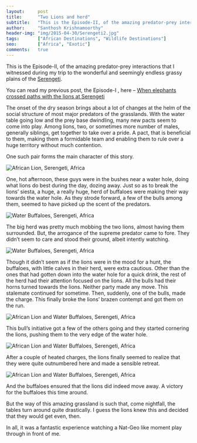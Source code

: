 ```yaml
---
layout:     post
title:      "Two Lions and herd"
subtitle:   "This is the Episode-II, of the amazing predator-prey interactions that I witnessed during my trip to the wonderful and seemingly endless grassy plains of the Serengeti."
author:     "Santhosh Krishnamoorthy"
header-img: "img/2015-04-30/Serengeti2.jpg"
tags:       ["African Destinations", "Wildlife Destinations"]
seo:		["Africa", "Exotic"]
comments:   true
---
```



<p>
This is the Episode-II, of the amazing predator-prey interactions that I witnessed during my trip to the wonderful and seemingly endless grassy plains of the <a href="http://www.wilderhood.com/destination/Serengeti"> Serengeti</a>.
</p>

<p>
You can read my previous post, the Episode-I , here – <a href="{{ site.baseurl }}/2015/02/11/When-Elephants-crossed-paths-with-the-Lions-at-Serengeti.html">When elephants crossed paths with the lions at Serengeti</a>
</p>

<p>
The onset of the dry season brings about a lot of changes at the helm of the social structure of most major predators of the grasslands. With the water table going low and the prey base dwindling, many new pacts seem to come into play. Among lions, two, or sometimes more number of males, generally siblings, get together to take over a pride. A pact, that is beneficial to them, making them a formidable team and enabling them to rule over a huge territory without much contention.
</p>

<p>
One such pair forms the main character of this story.
</p>

<img src="{{ site.baseurl }}/img/2015-04-30/Serengeti1.jpg" alt="African Lion, Serengeti, Africa">

<p>
One, hot afternoon, these guys were in the bushes near a water hole, doing what lions do best during the day, dozing away. Just so as to break the lions’ siesta, a huge, a really huge, herd of buffaloes were making their way towards the water hole. As they strode forward, a few of the bulls among them, seemed to have picked up the scent of the predators.
</p>

<img src="{{ site.baseurl }}/img/2015-04-30/Serengeti2.jpg" alt="Water Buffaloes, Serengeti, Africa">

<p>
The big herd was pretty much mobbing the two lions, almost having them surrounded. But, the arrogance of the supreme predator came to fore. They didn’t seem to care and stood their ground, albeit intently watching.
</p>

<img src="{{ site.baseurl }}/img/2015-04-30/Serengeti3.jpg" alt="Water Buffaloes, Serengeti, Africa">

<p>
Though it didn’t seem as if the lions were in the mood for a hunt, the buffaloes, with little calves in their herd, were extra cautious. Other than the ones that had gotten down into the water hole for a quick drink, the rest of the herd had their attention focused on the lions. All the bulls had their horns turned towards the lions. Neither party made any move. This stalemate continued for sometime. Then, suddenly, one of the bulls, made the charge. This finally broke the lions’ brazen contempt and got them on the run.
</p>

<img src="{{ site.baseurl }}/img/2015-04-30/Serengeti4.jpg" alt="African Lion and Water Buffaloes, Serengeti, Africa">

<p>
This bull’s initiative got a few of the others going and they started cornering the lions, pushing them to the very edge of the water hole.
</p>

<img src="{{ site.baseurl }}/img/2015-04-30/Serengeti5.jpg" alt="African Lion and Water Buffaloes, Serengeti, Africa">

<p>
After a couple of heated charges, the lions finally seemed to realize that they were quite outnumbered here and made a sensible retreat.
</p>

<img src="{{ site.baseurl }}/img/2015-04-30/Serengeti6.jpg" alt="African Lion and Water Buffaloes, Serengeti, Africa">

<p>
And the buffaloes ensured that the lions did indeed move away. A victory for the buffaloes this time around.
</p>

<p>
But the way of this amazing grassland is such that, come nightfall, the tables turn around quite drastically. I guess the lions knew this and decided that they would get even, then.
</p>

<p>
In all, it was a fantastic experience watching a Nat-Geo like moment play through in front of me.
</p>